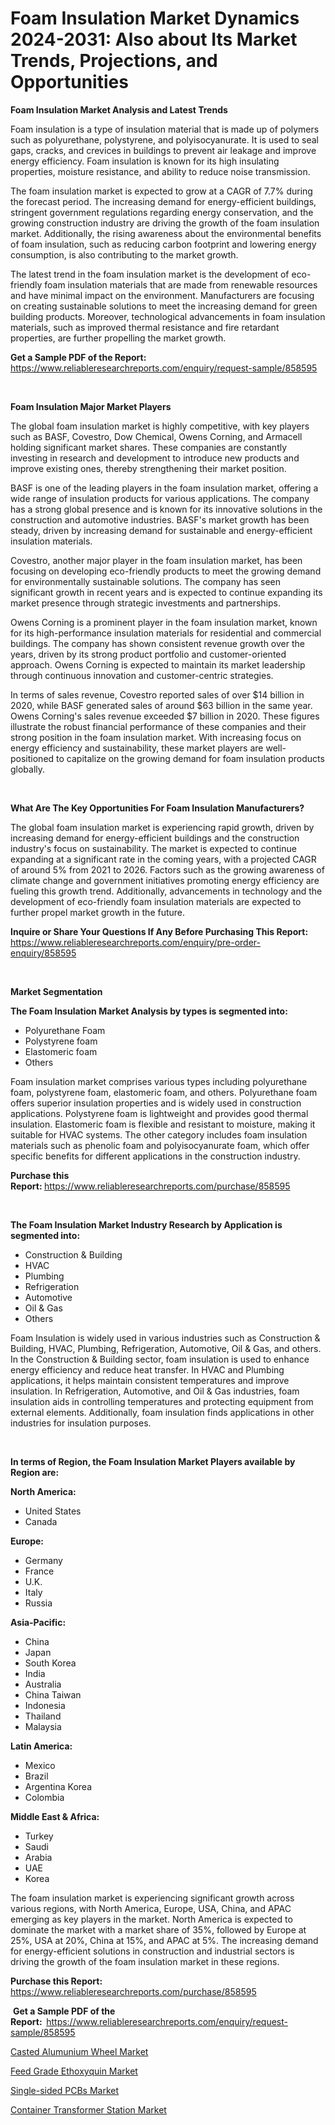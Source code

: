 <p><h1>Foam Insulation Market Dynamics 2024-2031: Also about Its Market Trends, Projections, and Opportunities</h1></p><p><strong>Foam Insulation Market Analysis and Latest Trends</strong></p>
<p><p>Foam insulation is a type of insulation material that is made up of polymers such as polyurethane, polystyrene, and polyisocyanurate. It is used to seal gaps, cracks, and crevices in buildings to prevent air leakage and improve energy efficiency. Foam insulation is known for its high insulating properties, moisture resistance, and ability to reduce noise transmission.</p><p>The foam insulation market is expected to grow at a CAGR of 7.7% during the forecast period. The increasing demand for energy-efficient buildings, stringent government regulations regarding energy conservation, and the growing construction industry are driving the growth of the foam insulation market. Additionally, the rising awareness about the environmental benefits of foam insulation, such as reducing carbon footprint and lowering energy consumption, is also contributing to the market growth.</p><p>The latest trend in the foam insulation market is the development of eco-friendly foam insulation materials that are made from renewable resources and have minimal impact on the environment. Manufacturers are focusing on creating sustainable solutions to meet the increasing demand for green building products. Moreover, technological advancements in foam insulation materials, such as improved thermal resistance and fire retardant properties, are further propelling the market growth.</p></p>
<p><strong>Get a Sample PDF of the Report:&nbsp;</strong> <a href="https://www.reliableresearchreports.com/enquiry/request-sample/858595">https://www.reliableresearchreports.com/enquiry/request-sample/858595</a></p>
<p>&nbsp;</p>
<p><strong>Foam Insulation Major Market Players</strong></p>
<p><p>The global foam insulation market is highly competitive, with key players such as BASF, Covestro, Dow Chemical, Owens Corning, and Armacell holding significant market shares. These companies are constantly investing in research and development to introduce new products and improve existing ones, thereby strengthening their market position.</p><p>BASF is one of the leading players in the foam insulation market, offering a wide range of insulation products for various applications. The company has a strong global presence and is known for its innovative solutions in the construction and automotive industries. BASF's market growth has been steady, driven by increasing demand for sustainable and energy-efficient insulation materials.</p><p>Covestro, another major player in the foam insulation market, has been focusing on developing eco-friendly products to meet the growing demand for environmentally sustainable solutions. The company has seen significant growth in recent years and is expected to continue expanding its market presence through strategic investments and partnerships.</p><p>Owens Corning is a prominent player in the foam insulation market, known for its high-performance insulation materials for residential and commercial buildings. The company has shown consistent revenue growth over the years, driven by its strong product portfolio and customer-oriented approach. Owens Corning is expected to maintain its market leadership through continuous innovation and customer-centric strategies.</p><p>In terms of sales revenue, Covestro reported sales of over $14 billion in 2020, while BASF generated sales of around $63 billion in the same year. Owens Corning's sales revenue exceeded $7 billion in 2020. These figures illustrate the robust financial performance of these companies and their strong position in the foam insulation market. With increasing focus on energy efficiency and sustainability, these market players are well-positioned to capitalize on the growing demand for foam insulation products globally.</p></p>
<p>&nbsp;</p>
<p><strong>What Are The Key Opportunities For Foam Insulation Manufacturers?</strong></p>
<p><p>The global foam insulation market is experiencing rapid growth, driven by increasing demand for energy-efficient buildings and the construction industry's focus on sustainability. The market is expected to continue expanding at a significant rate in the coming years, with a projected CAGR of around 5% from 2021 to 2026. Factors such as the growing awareness of climate change and government initiatives promoting energy efficiency are fueling this growth trend. Additionally, advancements in technology and the development of eco-friendly foam insulation materials are expected to further propel market growth in the future.</p></p>
<p><strong>Inquire or Share Your Questions If Any Before Purchasing This Report:</strong> <a href="https://www.reliableresearchreports.com/enquiry/pre-order-enquiry/858595">https://www.reliableresearchreports.com/enquiry/pre-order-enquiry/858595</a></p>
<p>&nbsp;</p>
<p><strong>Market Segmentation</strong></p>
<p><strong>The Foam Insulation Market Analysis by types is segmented into:</strong></p>
<p><ul><li>Polyurethane Foam</li><li>Polystyrene foam</li><li>Elastomeric foam</li><li>Others</li></ul></p>
<p><p>Foam insulation market comprises various types including polyurethane foam, polystyrene foam, elastomeric foam, and others. Polyurethane foam offers superior insulation properties and is widely used in construction applications. Polystyrene foam is lightweight and provides good thermal insulation. Elastomeric foam is flexible and resistant to moisture, making it suitable for HVAC systems. The other category includes foam insulation materials such as phenolic foam and polyisocyanurate foam, which offer specific benefits for different applications in the construction industry.</p></p>
<p><strong>Purchase this Report:&nbsp;</strong><a href="https://www.reliableresearchreports.com/purchase/858595">https://www.reliableresearchreports.com/purchase/858595</a></p>
<p>&nbsp;</p>
<p><strong>The Foam Insulation Market Industry Research by Application is segmented into:</strong></p>
<p><ul><li>Construction & Building</li><li>HVAC</li><li>Plumbing</li><li>Refrigeration</li><li>Automotive</li><li>Oil & Gas</li><li>Others</li></ul></p>
<p><p>Foam Insulation is widely used in various industries such as Construction & Building, HVAC, Plumbing, Refrigeration, Automotive, Oil & Gas, and others. In the Construction & Building sector, foam insulation is used to enhance energy efficiency and reduce heat transfer. In HVAC and Plumbing applications, it helps maintain consistent temperatures and improve insulation. In Refrigeration, Automotive, and Oil & Gas industries, foam insulation aids in controlling temperatures and protecting equipment from external elements. Additionally, foam insulation finds applications in other industries for insulation purposes.</p></p>
<p>&nbsp;</p>
<p><strong>In terms of Region, the Foam Insulation Market Players available by Region are:</strong></p>
<p>
    <p> <strong> North America: </strong>
        <ul>
            <li>United States</li>
            <li>Canada</li>
        </ul>
        </p> 
    <p> <strong> Europe: </strong>
        <ul>
            <li>Germany</li>
            <li>France</li>
            <li>U.K.</li>
            <li>Italy</li>
            <li>Russia</li>
        </ul>
        </p> 
    <p> <strong> Asia-Pacific: </strong>
        <ul>
            <li>China</li>
            <li>Japan</li>
            <li>South Korea</li>
            <li>India</li>
            <li>Australia</li>
            <li>China Taiwan</li>
            <li>Indonesia</li>
            <li>Thailand</li>
            <li>Malaysia</li>
        </ul>
        </p> 
    <p> <strong> Latin America: </strong>
        <ul>
            <li>Mexico</li>
            <li>Brazil</li>
            <li>Argentina Korea</li>
            <li>Colombia</li>
        </ul>
        </p> 
    <p> <strong> Middle East & Africa: </strong>
        <ul>
            <li>Turkey</li>
            <li>Saudi</li>
            <li>Arabia</li>
            <li>UAE</li>
            <li>Korea</li>
        </ul>
    </p>
    </p>
<p><p>The foam insulation market is experiencing significant growth across various regions, with North America, Europe, USA, China, and APAC emerging as key players in the market. North America is expected to dominate the market with a market share of 35%, followed by Europe at 25%, USA at 20%, China at 15%, and APAC at 5%. The increasing demand for energy-efficient solutions in construction and industrial sectors is driving the growth of the foam insulation market in these regions.</p></p>
<p><strong>Purchase this Report: </strong><a href="https://www.reliableresearchreports.com/purchase/858595">https://www.reliableresearchreports.com/purchase/858595</a></p>
<p>&nbsp;<strong>Get a Sample PDF of the Report:&nbsp;&nbsp;</strong><a href="https://www.reliableresearchreports.com/enquiry/request-sample/858595">https://www.reliableresearchreports.com/enquiry/request-sample/858595</a></p>
<p><strong></strong></p>
<p><p><a href="https://picayune-night-cbd.notion.site/Casted-Alumunium-Wheel-Market-Research-Report-Unlocks-Analysis-on-the-Market-Financial-Status-Marke-b4abe5a9a7434d09b21e90ce22f0f912">Casted Alumunium Wheel Market</a></p><p><a href="https://view.publitas.com/reportprime-1/feed-grade-ethoxyquin-market-size-and-growth-market-segmentation-regional-and-country-breakdowns-and-market-trends-for-period-from-2023-2030/">Feed Grade Ethoxyquin Market</a></p><p><a href="https://view.publitas.com/reportprime-1/single-sided-pcbs-market-challenges-opportunities-and-growth-drivers-and-major-market-players-forecasted-for-period-from-2023-2030/">Single-sided PCBs Market</a></p><p><a href="https://view.publitas.com/reportprime-1/container-transformer-station-market-size-evaluating-its-market-trends-growth-and-projections-2023-2030/">Container Transformer Station Market</a></p></p>